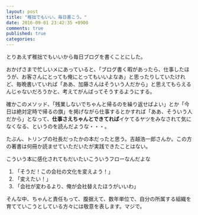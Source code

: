 ```yaml
---
layout: post
title: "稚拙でもいい。毎日書こう。"
date: 2016-09-01 23:42:35 +0900
comments: true
published: true
categories: 
---
```


とりあえず稚拙でもいいから毎日ブログを書くことにした。

おかげさまで忙しいメにあっていると、「ブログ書く暇があったら、仕事したほうが、お客さんにとっても俺にとってもいいよなあ」と思ったりしていたけれど、毎晩書いていれば「ああ、加藤さんはそういう人だから」と思えてもらえるんじゃないだろうかと、考えてがんばってそうするようにする。

確かこのメソッド、「残業しないでちゃんと帰るのを繰り返せばよい」とか「今日は絶対定時で帰るの旗」を掲げながら仕事するとかすれば「ああ、そういう人だから」となって、**仕事さえちゃんとできてれば**イケてるヤツをみなされて気になくなる、というのを読んだような・・・。

たぶん、トリンプの社長だったかの本だったと思う。吉越浩一郎さんか。この方の著書は何冊か読ませていただいたが実践できたことはない。

こういう本に感化されてもだいたいこういうフローなんだよな

1. 「そうだ！この会社の文化を変えよう！」
2. 「変えたい！」
3. 「会社が変わるより、俺が会社替えたほうがいいわ」

そんな中、ちゃんと責任もって、腹据えて、数年単位で、自分の所属する組織を育てていこうとしている方々には敬意を表します。マジで。
